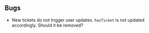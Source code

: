 ## Bugs

- New tickets do not trigger user updates. `hasTicket` is not updated accordingly. Should it be removed?
